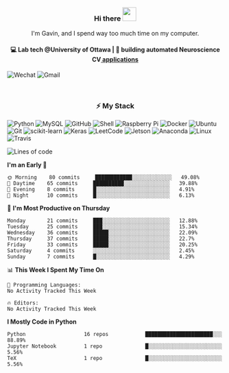 <h3 align="center"> Hi there <img src="https://raw.githubusercontent.com/ShahriarShafin/ShahriarShafin/main/Assets/handshake.gif" height="32px"></h3>

<p align="center">
I'm Gavin, and I spend way too much time on my computer.
</p>

<h4 align="center">
💻 Lab tech @University of Ottawa | 🌱 building automated Neuroscience CV<a href="https://github.com/SilasiLab/HASRAv2"> applications </a>
</h4>

![Wechat](https://img.shields.io/badge/-gavingsf-07C160?style=flat-square&logo=WeChat&logoColor=white)
![Gmail](https://img.shields.io/badge/-gavin.heidenreich-D14836?style=flat-square&logo=Gmail&logoColor=white)


<br/>
<h3 align="center">
⚡ My Stack
</h3>

![Python](https://img.shields.io/badge/-Python-black?style=flat-square&logo=Python)
![MySQL](https://img.shields.io/badge/-MySQL-black?style=flat-square&logo=mysql)
![GitHub](https://img.shields.io/badge/-GitHub-181717?style=flat-square&logo=github)
![Shell](https://img.shields.io/badge/-shell-5391FE?style=flat-square&logo=PowerShell&logoColor=white)
![Raspberry Pi](https://img.shields.io/badge/-Raspberry%20Pi-C51A4A?style=flat-square&logo=Raspberry-Pi)
![Docker](https://img.shields.io/badge/-Docker-black?style=flat-square&logo=docker)
![Ubuntu](https://img.shields.io/badge/-Ubuntu-772953?style=flat-square&logo=Ubuntu&logoColor=white)
![Git](https://img.shields.io/badge/-Git-F44D27?style=flat-square&logo=Git&logoColor=white)
![scikit-learn](https://img.shields.io/badge/-scikitlearn-000000?style=flat-square&logo=scikit-learn)
![Keras](https://img.shields.io/badge/-Keras-D00000?style=flat-square&logo=keras)
![LeetCode](https://img.shields.io/badge/-LeetCode-000000?style=flat-square&logo=LeetCode)
![Jetson](https://img.shields.io/badge/-Jetson-76B900?style=flat-square&logo=Nvidia&logoColor=white)
![Anaconda](https://img.shields.io/badge/-Anaconda-44A833?style=flat-square&logo=Anaconda&logoColor=white)
![Linux](https://img.shields.io/badge/-Linux-FCC264?style=flat-square&logo=Linux&logoColor=black)
![Travis](https://img.shields.io/badge/-TravisCI-3EAAAF?style=flat-square&logo=travis-ci&logoColor=white)




<!--START_SECTION:waka-->
![Lines of code](https://img.shields.io/badge/From%20Hello%20World%20I%27ve%20Written-9753%20lines%20of%20code-blue)

**I'm an Early 🐤** 

```text
🌞 Morning    80 commits     ████████████░░░░░░░░░░░░░   49.08% 
🌆 Daytime    65 commits     ██████████░░░░░░░░░░░░░░░   39.88% 
🌃 Evening    8 commits      █░░░░░░░░░░░░░░░░░░░░░░░░   4.91% 
🌙 Night      10 commits     █░░░░░░░░░░░░░░░░░░░░░░░░   6.13%

```
📅 **I'm Most Productive on Thursday** 

```text
Monday       21 commits     ███░░░░░░░░░░░░░░░░░░░░░░   12.88% 
Tuesday      25 commits     ███░░░░░░░░░░░░░░░░░░░░░░   15.34% 
Wednesday    36 commits     █████░░░░░░░░░░░░░░░░░░░░   22.09% 
Thursday     37 commits     █████░░░░░░░░░░░░░░░░░░░░   22.7% 
Friday       33 commits     █████░░░░░░░░░░░░░░░░░░░░   20.25% 
Saturday     4 commits      ░░░░░░░░░░░░░░░░░░░░░░░░░   2.45% 
Sunday       7 commits      █░░░░░░░░░░░░░░░░░░░░░░░░   4.29%

```


📊 **This Week I Spent My Time On** 

```text
💬 Programming Languages: 
No Activity Tracked This Week

🔥 Editors: 
No Activity Tracked This Week

```

**I Mostly Code in Python** 

```text
Python                   16 repos            ██████████████████████░░░   88.89% 
Jupyter Notebook         1 repo              █░░░░░░░░░░░░░░░░░░░░░░░░   5.56% 
TeX                      1 repo              █░░░░░░░░░░░░░░░░░░░░░░░░   5.56%

```



<!--END_SECTION:waka-->

